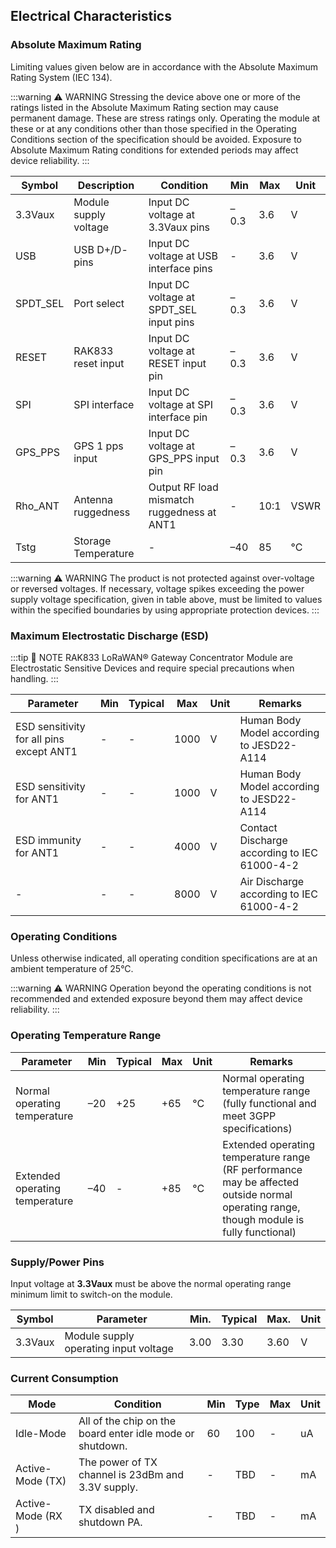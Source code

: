 ## Electrical Characteristics

### Absolute Maximum Rating

Limiting values given below are in accordance with the Absolute Maximum Rating System (IEC 134).

:::warning ⚠️ WARNING
Stressing the device above one or more of the ratings listed in the Absolute Maximum Rating section may cause permanent damage. These are stress ratings only. Operating the module at these or at any conditions other than those specified in the Operating Conditions section of the specification should be avoided. Exposure to Absolute Maximum Rating conditions for extended periods may affect device reliability.
:::

| Symbol    | Description           | Condition                                  | Min  | Max  | Unit |
| --------- | --------------------- | ------------------------------------------ | ---- | ---- | ---- |
| 3.3Vaux   | Module supply voltage | Input DC voltage at 3.3Vaux pins           | –0.3 | 3.6  | V    |
| USB       | USB D+/D- pins        | Input DC voltage at USB interface pins     | -    | 3.6  | V    |
| SPDT\_SEL | Port select           | Input DC voltage at SPDT\_SEL input pins   | –0.3 | 3.6  | V    |
| RESET     | RAK833 reset input    | Input DC voltage at RESET input pin        | –0.3 | 3.6  | V    |
| SPI       | SPI interface         | Input DC voltage at SPI interface pin      | –0.3 | 3.6  | V    |
| GPS\_PPS  | GPS 1 pps input       | Input DC voltage at GPS\_PPS input pin     | –0.3 | 3.6  | V    |
| Rho\_ANT  | Antenna ruggedness    | Output RF load mismatch ruggedness at ANT1 | -    | 10:1 | VSWR |
| Tstg      | Storage Temperature   | -                                          | –40  | 85   | °C   |

:::warning ⚠️ WARNING
The product is not protected against over-voltage or reversed voltages. If necessary, voltage spikes exceeding the power supply voltage specification, given in table above, must be limited to values within the specified boundaries by using appropriate protection devices. 
:::

### Maximum Electrostatic Discharge (ESD)

:::tip 📝 NOTE
RAK833 LoRaWAN® Gateway Concentrator Module are Electrostatic Sensitive Devices and require special precautions when handling.
:::

| Parameter                                | Min | Typical | Max  | Unit | Remarks                                      |
| ---------------------------------------- | --- | ------- | ---- | ---- | -------------------------------------------- |
| ESD sensitivity for all pins except ANT1 | -   | -       | 1000 | V    | Human Body Model according to JESD22-A114    |
| ESD sensitivity for ANT1                 | -   | -       | 1000 | V    | Human Body Model according to JESD22-A114    |
| ESD immunity for ANT1                    | -   | -       | 4000 | V    | Contact Discharge according to IEC 61000-4-2 |
| -                                        | -   | -       | 8000 | V    | Air Discharge according to IEC 61000-4-2     |

### Operating Conditions

Unless otherwise indicated, all operating condition specifications are at an ambient temperature of 25°C.

:::warning ⚠️ WARNING
Operation beyond the operating conditions is not recommended and extended exposure beyond them may affect device reliability.
:::

### Operating Temperature Range

| Parameter                      | Min | Typical | Max | Unit | Remarks                                                                                                                                 |
| ------------------------------ | --- | ------- | --- | ---- | --------------------------------------------------------------------------------------------------------------------------------------- |
| Normal operating temperature   | –20 | +25     | +65 | °C   | Normal operating temperature range (fully functional and meet 3GPP specifications)                                                      |
| Extended operating temperature | –40 | -       | +85 | °C   | Extended operating temperature range (RF performance may be affected outside normal operating range, though module is fully functional) |

### Supply/Power Pins

Input voltage at **3.3Vaux** must be above the normal operating range minimum limit to switch-on the module.

| Symbol  | Parameter                             | Min. | Typical | Max. | Unit |
| ------- | ------------------------------------- | ---- | ------- | ---- | ---- |
| 3.3Vaux | Module supply operating input voltage | 3.00 | 3.30    | 3.60 | V    |

### Current Consumption

| Mode              | Condition                                                 | Min | Type | Max | Unit |
| ----------------- | --------------------------------------------------------- | --- | ---- | --- | ---- |
| Idle-Mode         | All of the chip on the board enter idle mode or shutdown. | 60  | 100  | -   | uA   |
| Active-Mode (TX)  | The power of TX channel is 23dBm and 3.3V supply.         | -   | TBD  | -   | mA   |
| Active-Mode (RX ) | TX disabled and shutdown PA.                              | -   | TBD  | -   | mA   |

